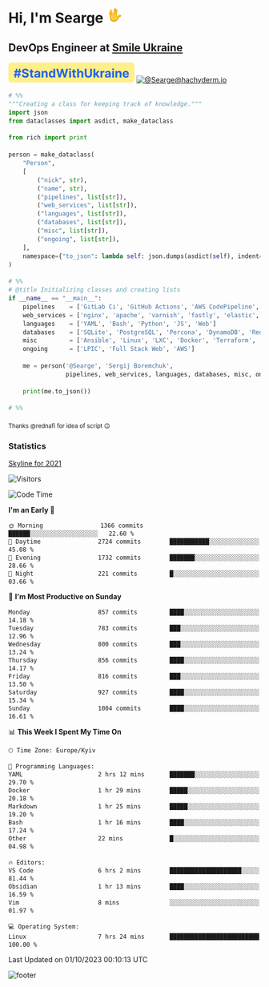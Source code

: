 # Hi, I'm Searge <img src="images/vulcan.webp" style="display: inline-block; margin: 0; height: 2rem" alt="Vulcan salute" />

## DevOps Engineer at [Smile Ukraine](https://smile-ukraine.com/en)

[![Stand With Ukraine](https://raw.githubusercontent.com/vshymanskyy/StandWithUkraine/main/badges/StandWithUkraine.svg)](https://stand-with-ukraine.pp.ua)
<a rel="me" href="https://hachyderm.io/@Searge">![@Searge@hachyderm.io](https://img.shields.io/badge/-@Searge-%232B90D9?logo=mastodon&logoColor=white)</a>

```python
# %%
"""Creating a class for keeping track of knowledge."""
import json
from dataclasses import asdict, make_dataclass

from rich import print

person = make_dataclass(
    "Person",
    [
        ("nick", str),
        ("name", str),
        ("pipelines", list[str]),
        ("web_services", list[str]),
        ("languages", list[str]),
        ("databases", list[str]),
        ("misc", list[str]),
        ("ongoing", list[str]),
    ],
    namespace={"to_json": lambda self: json.dumps(asdict(self), indent=4)},
)

# %%
# @title Initializing classes and creating lists
if __name__ == "__main__":
    pipelines    = ['GitLab Ci', 'GitHub Actions', 'AWS CodePipeline', 'Jenkins']
    web_services = ['nginx', 'apache', 'varnish', 'fastly', 'elastic', 'solr']
    languages    = ['YAML', 'Bash', 'Python', 'JS', 'Web']
    databases    = ['SQLite', 'PostgreSQL', 'Percona', 'DynamoDB', 'Redis']
    misc         = ['Ansible', 'Linux', 'LXC', 'Docker', 'Terraform', 'AWS']
    ongoing      = ['LPIC', 'Full Stack Web', 'AWS']

    me = person('@Searge', 'Sergij Boremchuk',
                pipelines, web_services, languages, databases, misc, ongoing)

    print(me.to_json())

# %%

```

<sub>Thanks @rednafi for idea of script :wink:</sub>

### Statistics

[Skyline for 2021](https://skyline.github.com/Searge/2021)

![Visitors](https://komarev.com/ghpvc/?username=searge&label=Profile%20views&color=0e75b6&style=flat) 
<!--START_SECTION:waka-->
![Code Time](http://img.shields.io/badge/Code%20Time-2%2C241%20hrs%2053%20mins-blue)

**I'm an Early 🐤** 

```text
🌞 Morning                1366 commits        ██████░░░░░░░░░░░░░░░░░░░   22.60 % 
🌆 Daytime                2724 commits        ███████████░░░░░░░░░░░░░░   45.08 % 
🌃 Evening                1732 commits        ███████░░░░░░░░░░░░░░░░░░   28.66 % 
🌙 Night                  221 commits         █░░░░░░░░░░░░░░░░░░░░░░░░   03.66 % 
```
📅 **I'm Most Productive on Sunday** 

```text
Monday                   857 commits         ████░░░░░░░░░░░░░░░░░░░░░   14.18 % 
Tuesday                  783 commits         ███░░░░░░░░░░░░░░░░░░░░░░   12.96 % 
Wednesday                800 commits         ███░░░░░░░░░░░░░░░░░░░░░░   13.24 % 
Thursday                 856 commits         ████░░░░░░░░░░░░░░░░░░░░░   14.17 % 
Friday                   816 commits         ███░░░░░░░░░░░░░░░░░░░░░░   13.50 % 
Saturday                 927 commits         ████░░░░░░░░░░░░░░░░░░░░░   15.34 % 
Sunday                   1004 commits        ████░░░░░░░░░░░░░░░░░░░░░   16.61 % 
```


📊 **This Week I Spent My Time On** 

```text
🕑︎ Time Zone: Europe/Kyiv

💬 Programming Languages: 
YAML                     2 hrs 12 mins       ███████░░░░░░░░░░░░░░░░░░   29.70 % 
Docker                   1 hr 29 mins        █████░░░░░░░░░░░░░░░░░░░░   20.18 % 
Markdown                 1 hr 25 mins        █████░░░░░░░░░░░░░░░░░░░░   19.20 % 
Bash                     1 hr 16 mins        ████░░░░░░░░░░░░░░░░░░░░░   17.24 % 
Other                    22 mins             █░░░░░░░░░░░░░░░░░░░░░░░░   04.98 % 

🔥 Editors: 
VS Code                  6 hrs 2 mins        ████████████████████░░░░░   81.44 % 
Obsidian                 1 hr 13 mins        ████░░░░░░░░░░░░░░░░░░░░░   16.59 % 
Vim                      8 mins              ░░░░░░░░░░░░░░░░░░░░░░░░░   01.97 % 

💻 Operating System: 
Linux                    7 hrs 24 mins       █████████████████████████   100.00 % 
```


 Last Updated on 01/10/2023 00:10:13 UTC
<!--END_SECTION:waka-->

![footer](https://capsule-render.vercel.app/api?type=waving&color=gradient&customColorList=14,21&height=82&section=footer)

